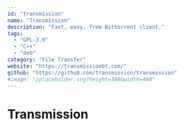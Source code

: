 ```yaml
---
id: "transmission"
name: "Transmission"
description: "Fast, easy, free Bittorrent client."
tags:
  - "GPL-3.0"
  - "C++"
  - "deb"
category: "File Transfer"
website: "https://transmissionbt.com/"
github: "https://github.com/transmission/transmission"
#image: "/placeholder.svg?height=300&width=400"
---
```


# Transmission

